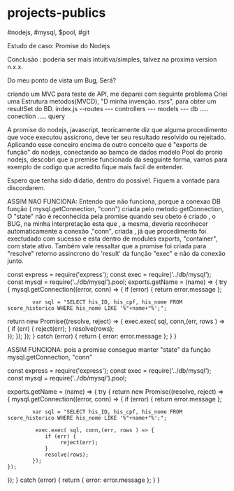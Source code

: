 # projects-publics

#nodejs, #mysql, $pool, #git

Estudo de caso: Promise do Nodejs

Conclusão : poderia ser mais intuitiva/simples, talvez na proxima version n.x.x.

Do meu ponto de vista um Bug, Será?

criando um MVC para teste de API, me deparei com seguinte problema
Criei uma Estrutura metodos(MVCD), "D  minha invenção. rsrs",  para obter um resultSet do BD.
index.js
  --routes
	--- controllers
        --- models
	--- db
	    ..... conection
	    ..... query
 

A promise do nodejs, javascript, teoricamente diz que alguma procedimento que voce executou assicrono, deve ter seu resultado resolvido ou rejeitado. Aplicando esse conceiro encima de outro conceito que é "exports de função" do nodejs, conectando ao bamco de dados modelo Pool do prorio nodejs, descobri que a premise funcionado da seqguinte forma, vamos para exemplo de codigo que acredito fique mais facil de entender.

Espero que tenha sido didatio, dentro do possivel. Fiquem a vontade para discordarem.

ASSIM NAO FUNCIONA: Entendo que não funciona, porque a conexao DB função ( mysql.getConnection, "conn") criada pelo metodo getConnection, O "state" não é reconhecida pela promise quando seu obeto é criado , o BUG, na minha interpretação esta que , a mesma, deveria reconhecer automaticamente a conexão ,"conn",  criada ,  já que procedimento foi exectudado com sucesso e esta dentro de modules exports, "container", com state ativo. 
Também vale ressaltar que a promise foi criada para "resolve" retorno assincrono do 'result' da função "exec" e não da conexão junto.

const express = require('express');
const exec = require('../db/mysql');
const mysql = require('../db/mysql').pool;
exports.getName = (name) => {
    try {
        mysql.getConnection((error, conn) => {
            if (error) { return error.message };                
    
            var sql = "SELECT his_ID, his_cpf, his_nome FROM score_historico WHERE his_nome LIKE '%"+name+"%';";

return new Promise((resolve, reject) => {
	         exec.exec( sql, conn,(err, rows ) => {
	            if (err) {
	                 reject(err);
	            }
	            resolve(rows);            
	        });
	});
});
    } catch (error) {
        return { error: error.message };
    }
}


ASSIM FUNCIONA: pois a promise consegue manter "state" da função mysql.getConnection, "conn"

const express = require('express');
const exec = require('../db/mysql');
const mysql = require('../db/mysql').pool;

exports.getName = (name) => {
    try {
return new Promise((resolve, reject) => {
        mysql.getConnection((error, conn) => {
            if (error) { return error.message };                
    
            var sql = "SELECT his_ID, his_cpf, his_nome FROM score_historico WHERE his_nome LIKE '%"+name+"%';";

	         exec.exec( sql, conn,(err, rows ) => {
	            if (err) {
	                 reject(err);
	            }
	            resolve(rows);            
	        });
	});
});
    } catch (error) {
        return { error: error.message };
    }
}







